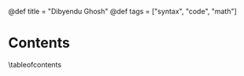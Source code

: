 @def title = "Dibyendu Ghosh"
@def tags = ["syntax", "code", "math"]

# Contents

\tableofcontents <!-- you can use \toc as well -->

